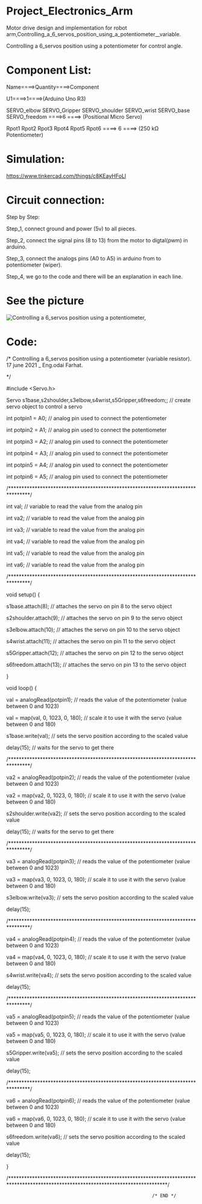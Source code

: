 # Project_Electronics_Arm

Motor drive design and implementation for robot arm,Controlling_a_6_servos_position_using_a_potentiometer__variable.

Controlling a 6_servos position using a potentiometer for control angle.


# Component List:

Name====>Quantity====>Component

U1====>1====>(Arduino Uno R3)

SERVO_elbow SERVO_Gripper SERVO_shoulder SERVO_wrist SERVO_base SERVO_freedom ====>6 ====> (Positional Micro Servo)

Rpot1 Rpot2 Rpot3 Rpot4 Rpot5 Rpot6 ====> 6 ====> (250 kΩ Potentiometer)

# Simulation:

https://www.tinkercad.com/things/c8KEayHFoLl


# Circuit connection:

Step by Step:

Step_1, connect ground and power (5v) to all pieces.

Step_2, connect the signal pins (8 to 13) from the motor to digtal(pwm) in arduino.

Step_3, connect the analogs pins (A0 to A5) in arduino from to potentiometer (wiper).

Step_4, we go to the code and there will be an explanation in each line.

# See the picture

![Controlling a 6_servos position using a potentiometer,](https://user-images.githubusercontent.com/56201060/122440721-843bd800-cfa5-11eb-9f87-5c50ecd5b21a.png)


# Code:

/* Controlling a 6_servos position using a potentiometer (variable resistor). 
   17 june 2021 _ Eng.odai Farhat.

*/

#include <Servo.h>

Servo s1base,s2shoulder,s3elbow,s4wrist,s5Gripper,s6freedom;; // create servo object to control a servo

int potpin1 = A0; // analog pin used to connect the potentiometer

int potpin2 = A1; // analog pin used to connect the potentiometer

int potpin3 = A2; // analog pin used to connect the potentiometer

int potpin4 = A3; // analog pin used to connect the potentiometer

int potpin5 = A4; // analog pin used to connect the potentiometer

int potpin6 = A5; // analog pin used to connect the potentiometer

/********************************************************************************/

int val; // variable to read the value from the analog pin

int va2; // variable to read the value from the analog pin

int va3; // variable to read the value from the analog pin

int va4; // variable to read the value from the analog pin

int va5; // variable to read the value from the analog pin

int va6; // variable to read the value from the analog pin

/********************************************************************************/

void setup() {

s1base.attach(8); // attaches the servo on pin 8 to the servo object

s2shoulder.attach(9); // attaches the servo on pin 9 to the servo object

s3elbow.attach(10); // attaches the servo on pin 10 to the servo object

s4wrist.attach(11); // attaches the servo on pin 11 to the servo object

s5Gripper.attach(12); // attaches the servo on pin 12 to the servo object

s6freedom.attach(13); // attaches the servo on pin 13 to the servo object

}

void loop() {

val = analogRead(potpin1); // reads the value of the potentiometer (value between 0 and 1023)

val = map(val, 0, 1023, 0, 180); // scale it to use it with the servo (value between 0 and 180)

s1base.write(val); // sets the servo position according to the scaled value

delay(15); // waits for the servo to get there

/********************************************************************************/

va2 = analogRead(potpin2); // reads the value of the potentiometer (value between 0 and 1023)

va2 = map(va2, 0, 1023, 0, 180); // scale it to use it with the servo (value between 0 and 180)

s2shoulder.write(va2); // sets the servo position according to the scaled value

delay(15); // waits for the servo to get there

/********************************************************************************/

va3 = analogRead(potpin3); // reads the value of the potentiometer (value between 0 and 1023)

va3 = map(va3, 0, 1023, 0, 180); // scale it to use it with the servo (value between 0 and 180)

s3elbow.write(va3); // sets the servo position according to the scaled value

delay(15);

/********************************************************************************/

va4 = analogRead(potpin4); // reads the value of the potentiometer (value between 0 and 1023)

va4 = map(va4, 0, 1023, 0, 180); // scale it to use it with the servo (value between 0 and 180)

s4wrist.write(va4); // sets the servo position according to the scaled value

delay(15);

/********************************************************************************/

va5 = analogRead(potpin5); // reads the value of the potentiometer (value between 0 and 1023)

va5 = map(va5, 0, 1023, 0, 180); // scale it to use it with the servo (value between 0 and 180)

s5Gripper.write(va5); // sets the servo position according to the scaled value

delay(15);

/********************************************************************************/

va6 = analogRead(potpin6); // reads the value of the potentiometer (value between 0 and 1023)

va6 = map(va6, 0, 1023, 0, 180); // scale it to use it with the servo (value between 0 and 180)

s6freedom.write(va6); // sets the servo position according to the scaled value

delay(15);

}

/************************************************************************************************************************************/

                                                          /* END */
